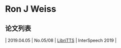# Ron J Weiss

## 论文列表

| 2019.04.05 | No.05/08 | [LibriTTS](../Datasets/2019.04.05_LibriTTS.md) | InterSpeech 2019 |